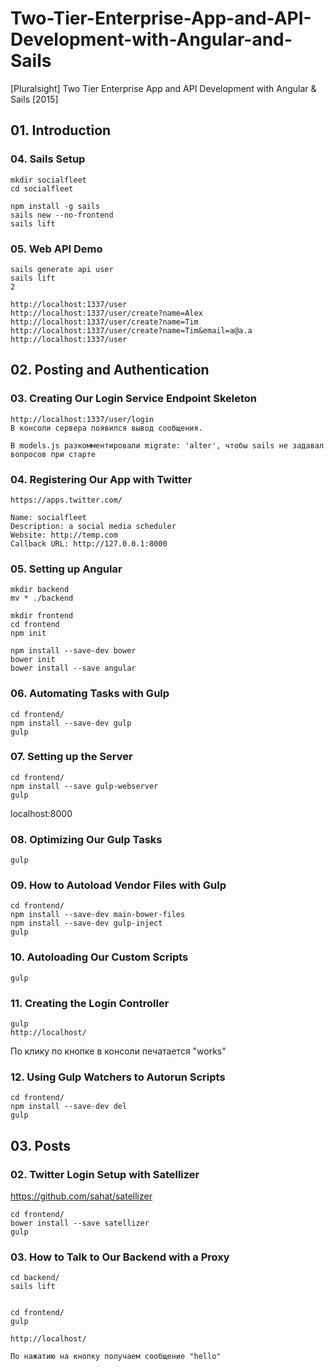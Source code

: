# Two-Tier-Enterprise-App-and-API-Development-with-Angular-and-Sails
[Pluralsight] Two Tier Enterprise App and API Development with Angular &amp; Sails [2015]


## 01. Introduction


### 04. Sails Setup

    mkdir socialfleet
    cd socialfleet

    npm install -g sails
    sails new --no-frontend
    sails lift


### 05. Web API Demo

    sails generate api user
    sails lift
    2

    http://localhost:1337/user
    http://localhost:1337/user/create?name=Alex
    http://localhost:1337/user/create?name=Tim
    http://localhost:1337/user/create?name=Tim&email=a@a.a
    http://localhost:1337/user


## 02. Posting and Authentication


### 03. Creating Our Login Service Endpoint Skeleton

    http://localhost:1337/user/login
    В консоли сервера появился вывод сообщения.

    В models.js разкомментировали migrate: 'alter', чтобы sails не задавал вопросов при старте


### 04. Registering Our App with Twitter

    https://apps.twitter.com/

    Name: socialfleet
    Description: a social media scheduler
    Website: http://temp.com
    Callback URL: http://127.0.0.1:8000


### 05. Setting up Angular

    mkdir backend
    mv * ./backend

    mkdir frontend
    cd frontend
    npm init

    npm install --save-dev bower
    bower init
    bower install --save angular


### 06. Automating Tasks with Gulp

    cd frontend/
    npm install --save-dev gulp
    gulp


### 07. Setting up the Server

    cd frontend/
    npm install --save gulp-webserver
    gulp

localhost:8000


### 08. Optimizing Our Gulp Tasks

    gulp

### 09. How to Autoload Vendor Files with Gulp

    cd frontend/
    npm install --save-dev main-bower-files
    npm install --save-dev gulp-inject
    gulp


### 10. Autoloading Our Custom Scripts

    gulp


### 11. Creating the Login Controller

    gulp
    http://localhost/

По клику по кнопке в консоли печатается "works"


### 12. Using Gulp Watchers to Autorun Scripts

    cd frontend/
    npm install --save-dev del
    gulp


## 03. Posts


### 02. Twitter Login Setup with Satellizer

https://github.com/sahat/satellizer

    cd frontend/
    bower install --save satellizer
    gulp


### 03. How to Talk to Our Backend with a Proxy

    cd backend/
    sails lift


    cd frontend/
    gulp

    http://localhost/

    По нажатию на кнопку получаем сообщение "hello"
